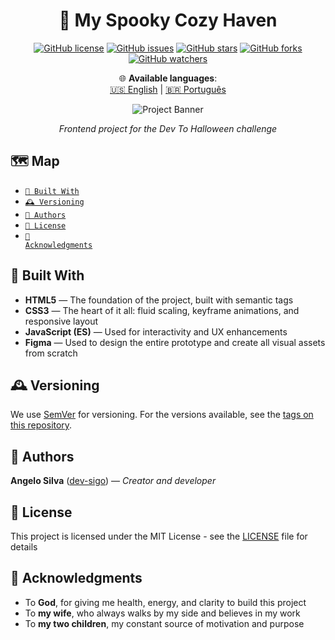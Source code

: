 <div align="center">

  # 🎃 My Spooky Cozy Haven

  [![GitHub license](https://img.shields.io/github/license/dev-sigo/my_spooky_cozy_haven?color=green)]()
  [![GitHub issues](https://img.shields.io/github/issues/dev-sigo/my_spooky_cozy_haven?color=red)]()
  [![GitHub stars](https://img.shields.io/github/stars/dev-sigo/my_spooky_cozy_haven?color=yellow)]()
  [![GitHub forks](https://img.shields.io/github/forks/dev-sigo/my_spooky_cozy_haven?color=orange)]()
  [![GitHub watchers](https://img.shields.io/github/watchers/dev-sigo/my_spooky_cozy_haven?color=blue)]()

  🌐 **Available languages**:  
[🇺🇸 English](README.md) | [🇧🇷 Português](README.pt-BR.md)
  
  <img src="./assets/readme/preview.gif" alt="Project Banner">

  _Frontend project for the Dev To Halloween challenge_

</div>

<!--Parágrafo único de descrição do projeto vai aqui-->

## 🗺️ Map 
- [<code>🧩 Built With</code>](#🧩-built-with)
- [<code>🕰️ Versioning</code>](#🕰️-versioning)
- [<code>🧙 Authors</code>](#🧙-authors)
- [<code>📜 License</code>](#📜-license)
- [<code>📢 Acknowledgments</code>](#📢-acknowledgments)


## 🧩 Built With

- **HTML5** — The foundation of the project, built with semantic tags
- **CSS3** — The heart of it all: fluid scaling, keyframe animations, and responsive layout
- **JavaScript (ES)** — Used for interactivity and UX enhancements
- **Figma** — Used to design the entire prototype and create all visual assets from scratch

## 🕰️ Versioning

We use [SemVer](http://semver.org/) for versioning. For the versions available, see the [tags on this repository](https://github.com/dev-sigo/my_spooky_cozy_haven/tags). 

## 🧙 Authors

**Angelo Silva** ([dev-sigo](https://github.com/dev-sigo)) — _Creator and developer_

## 📜 License

This project is licensed under the MIT License - see the [LICENSE](LICENSE.txt) file for details

## 📢 Acknowledgments

- To **God**, for giving me health, energy, and clarity to build this project  
- To **my wife**, who always walks by my side and believes in my work  
- To **my two children**, my constant source of motivation and purpose  
